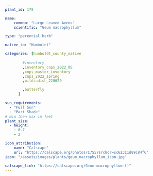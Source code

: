 ```yaml
---
plant_id: 178 

name: 
    common: "Large Leaved Avens"  
    scientific: "Geum macrophyllum"  

type: "perennial herb"

native_to: "Humboldt"

categories: [humboldt_county_native
       
        #inventory 
        ,inventory_cnps_2022_05
        ,cnps_master_inventory
        ,cnps_2022_spring
        ,wildradish_220629

        ,butterfly
      ]

sun_requirements:
  - "Full Sun"
  - "Part Shade"
# min then max in feet
plant_size:
  - height: 
    - 0.7 
    - 2

icon_attribution: 
    name: "Calscape"
    url: "https://calscape.org/photos/1755?srchcr=sc62311d89c84f6"
icon: "/assets/images/plants/geum_macrophyllum_icon.jpg"
 
calscape_link: "https://calscape.org/Geum-macrophyllum-()"
---
```








